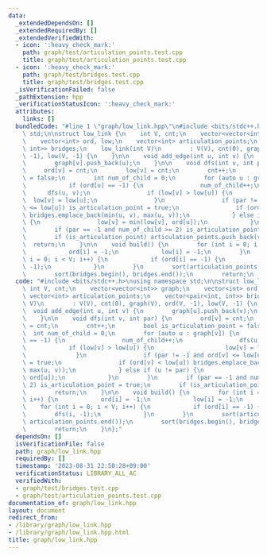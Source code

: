 ```yaml
---
data:
  _extendedDependsOn: []
  _extendedRequiredBy: []
  _extendedVerifiedWith:
  - icon: ':heavy_check_mark:'
    path: graph/test/articulation_points.test.cpp
    title: graph/test/articulation_points.test.cpp
  - icon: ':heavy_check_mark:'
    path: graph/test/bridges.test.cpp
    title: graph/test/bridges.test.cpp
  _isVerificationFailed: false
  _pathExtension: hpp
  _verificationStatusIcon: ':heavy_check_mark:'
  attributes:
    links: []
  bundledCode: "#line 1 \"graph/low_link.hpp\"\n#include <bits/stdc++.h>\nusing namespace\
    \ std;\n\nstruct low_link {\n    int V, cnt;\n    vector<vector<int>> graph;\n\
    \    vector<int> ord, low;\n    vector<int> articulation_points;\n    vector<pair<int,\
    \ int>> bridges;\n    low_link(int V)\n        : V(V), cnt(0), graph(V), ord(V,\
    \ -1), low(V, -1) {\n    }\n\n    void add_edge(int u, int v) {\n        graph[u].push_back(v);\n\
    \        graph[v].push_back(u);\n    }\n\n    void dfs(int v, int par) {\n   \
    \     ord[v] = cnt;\n        low[v] = cnt;\n        cnt++;\n        bool is_articulation_point\
    \ = false;\n        int num_of_child = 0;\n        for (auto u : graph[v]) {\n\
    \            if (ord[u] == -1) {\n                num_of_child++;\n          \
    \      dfs(u, v);\n                if (low[v] > low[u]) {\n                  \
    \  low[v] = low[u];\n                }\n                if (par != -1 and ord[v]\
    \ <= low[u]) is_articulation_point = true;\n                if (ord[v] < low[u])\
    \ bridges.emplace_back(min(u, v), max(u, v));\n            } else if (u != par)\
    \ {\n                low[v] = min(low[v], ord[u]);\n            }\n        }\n\
    \        if (par == -1 and num_of_child >= 2) is_articulation_point = true;\n\
    \        if (is_articulation_point) articulation_points.push_back(v);\n      \
    \  return;\n    }\n\n    void build() {\n        for (int i = 0; i < V; i++) {\n\
    \            ord[i] = -1;\n            low[i] = -1;\n        }\n        for (int\
    \ i = 0; i < V; i++) {\n            if (ord[i] == -1) {\n                dfs(i,\
    \ -1);\n            }\n        }\n        sort(articulation_points.begin(), articulation_points.end());\n\
    \        sort(bridges.begin(), bridges.end());\n        return;\n    }\n};\n"
  code: "#include <bits/stdc++.h>\nusing namespace std;\n\nstruct low_link {\n   \
    \ int V, cnt;\n    vector<vector<int>> graph;\n    vector<int> ord, low;\n   \
    \ vector<int> articulation_points;\n    vector<pair<int, int>> bridges;\n    low_link(int\
    \ V)\n        : V(V), cnt(0), graph(V), ord(V, -1), low(V, -1) {\n    }\n\n  \
    \  void add_edge(int u, int v) {\n        graph[u].push_back(v);\n        graph[v].push_back(u);\n\
    \    }\n\n    void dfs(int v, int par) {\n        ord[v] = cnt;\n        low[v]\
    \ = cnt;\n        cnt++;\n        bool is_articulation_point = false;\n      \
    \  int num_of_child = 0;\n        for (auto u : graph[v]) {\n            if (ord[u]\
    \ == -1) {\n                num_of_child++;\n                dfs(u, v);\n    \
    \            if (low[v] > low[u]) {\n                    low[v] = low[u];\n  \
    \              }\n                if (par != -1 and ord[v] <= low[u]) is_articulation_point\
    \ = true;\n                if (ord[v] < low[u]) bridges.emplace_back(min(u, v),\
    \ max(u, v));\n            } else if (u != par) {\n                low[v] = min(low[v],\
    \ ord[u]);\n            }\n        }\n        if (par == -1 and num_of_child >=\
    \ 2) is_articulation_point = true;\n        if (is_articulation_point) articulation_points.push_back(v);\n\
    \        return;\n    }\n\n    void build() {\n        for (int i = 0; i < V;\
    \ i++) {\n            ord[i] = -1;\n            low[i] = -1;\n        }\n    \
    \    for (int i = 0; i < V; i++) {\n            if (ord[i] == -1) {\n        \
    \        dfs(i, -1);\n            }\n        }\n        sort(articulation_points.begin(),\
    \ articulation_points.end());\n        sort(bridges.begin(), bridges.end());\n\
    \        return;\n    }\n};"
  dependsOn: []
  isVerificationFile: false
  path: graph/low_link.hpp
  requiredBy: []
  timestamp: '2023-08-31 22:50:28+09:00'
  verificationStatus: LIBRARY_ALL_AC
  verifiedWith:
  - graph/test/bridges.test.cpp
  - graph/test/articulation_points.test.cpp
documentation_of: graph/low_link.hpp
layout: document
redirect_from:
- /library/graph/low_link.hpp
- /library/graph/low_link.hpp.html
title: graph/low_link.hpp
---
```

